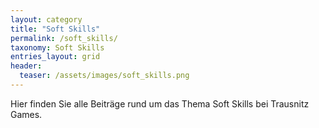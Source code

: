 ```yaml
---
layout: category
title: "Soft Skills"
permalink: /soft_skills/
taxonomy: Soft Skills
entries_layout: grid
header:
  teaser: /assets/images/soft_skills.png
---
```


Hier finden Sie alle Beiträge rund um das Thema Soft Skills bei Trausnitz Games.